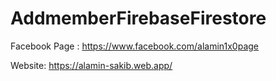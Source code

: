 # AddmemberFirebaseFirestore

Facebook Page : https://www.facebook.com/alamin1x0page

Website: https://alamin-sakib.web.app/
